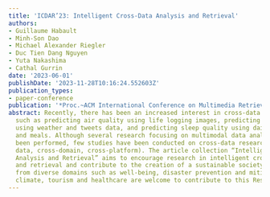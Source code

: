 ```yaml
---
title: 'ICDAR’23: Intelligent Cross-Data Analysis and Retrieval'
authors:
- Guillaume Habault
- Minh-Son Dao
- Michael Alexander Riegler
- Duc Tien Dang Nguyen
- Yuta Nakashima
- Cathal Gurrin
date: '2023-06-01'
publishDate: '2023-11-28T10:16:24.552603Z'
publication_types:
- paper-conference
publication: '*Proc.~ACM International Conference on Multimedia Retrieval*'
abstract: Recently, there has been an increased interest in cross-data research problems,
  such as predicting air quality using life logging images, predicting congestion
  using weather and tweets data, and predicting sleep quality using daily exercises
  and meals. Although several research focusing on multimodal data analytics have
  been performed, few studies have been conducted on cross-data research (e.g., cross-modal
  data, cross-domain, cross-platform). The article collection “Intelligent Cross-Data
  Analysis and Retrieval” aims to encourage research in intelligent cross-data analytics
  and retrieval and contribute to the creation of a sustainable society. Researchers
  from diverse domains such as well-being, disaster prevention and mitigation, mobility,
  climate, tourism and healthcare are welcome to contribute to this Research Topic.
---
```


